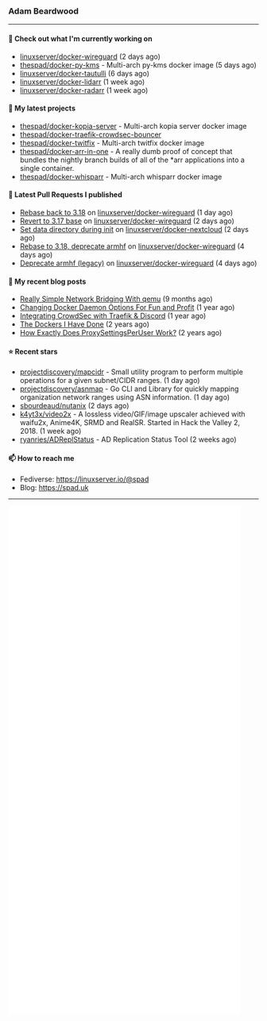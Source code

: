 ### Adam Beardwood
---
#### 👷 Check out what I'm currently working on

- [linuxserver/docker-wireguard](https://github.com/linuxserver/docker-wireguard) (2 days ago)
- [thespad/docker-py-kms](https://github.com/thespad/docker-py-kms) - Multi-arch py-kms docker image (5 days ago)
- [linuxserver/docker-tautulli](https://github.com/linuxserver/docker-tautulli) (6 days ago)
- [linuxserver/docker-lidarr](https://github.com/linuxserver/docker-lidarr) (1 week ago)
- [linuxserver/docker-radarr](https://github.com/linuxserver/docker-radarr) (1 week ago)

#### 🌱 My latest projects

- [thespad/docker-kopia-server](https://github.com/thespad/docker-kopia-server) - Multi-arch kopia server docker image 
- [thespad/docker-traefik-crowdsec-bouncer](https://github.com/thespad/docker-traefik-crowdsec-bouncer)
- [thespad/docker-twitfix](https://github.com/thespad/docker-twitfix) - Multi-arch twitfix docker image
- [thespad/docker-arr-in-one](https://github.com/thespad/docker-arr-in-one) - A really dumb proof of concept that bundles the nightly branch builds of all of the *arr applications into a single container.
- [thespad/docker-whisparr](https://github.com/thespad/docker-whisparr) - Multi-arch whisparr docker image

#### 🔨 Latest Pull Requests I published

- [Rebase back to 3.18](https://github.com/linuxserver/docker-wireguard/pull/279) on [linuxserver/docker-wireguard](https://github.com/linuxserver/docker-wireguard) (1 day ago)
- [Revert to 3.17 base](https://github.com/linuxserver/docker-wireguard/pull/277) on [linuxserver/docker-wireguard](https://github.com/linuxserver/docker-wireguard) (2 days ago)
- [Set data directory during init](https://github.com/linuxserver/docker-nextcloud/pull/326) on [linuxserver/docker-nextcloud](https://github.com/linuxserver/docker-nextcloud) (2 days ago)
- [Rebase to 3.18, deprecate armhf](https://github.com/linuxserver/docker-wireguard/pull/276) on [linuxserver/docker-wireguard](https://github.com/linuxserver/docker-wireguard) (4 days ago)
- [Deprecate armhf (legacy)](https://github.com/linuxserver/docker-wireguard/pull/275) on [linuxserver/docker-wireguard](https://github.com/linuxserver/docker-wireguard) (4 days ago)

#### 📜 My recent blog posts

- [Really Simple Network Bridging With qemu](https://spad.uk/really-simple-network-bridging-with-qemu/) (9 months ago)
- [Changing Docker Daemon Options For Fun and Profit](https://spad.uk/changing-docker-daemon-options-for-fun-and-profit/) (1 year ago)
- [Integrating CrowdSec with Traefik &amp; Discord](https://spad.uk/integrating-crowdsec-with-traefik-discord/) (1 year ago)
- [The Dockers I Have Done](https://spad.uk/the-dockers-ive-done/) (2 years ago)
- [How Exactly Does ProxySettingsPerUser Work?](https://spad.uk/how-does-proxysettingsperuser-work/) (2 years ago)

#### ⭐ Recent stars

- [projectdiscovery/mapcidr](https://github.com/projectdiscovery/mapcidr) - Small utility program to perform multiple operations for a given subnet/CIDR ranges. (1 day ago)
- [projectdiscovery/asnmap](https://github.com/projectdiscovery/asnmap) - Go CLI and Library for quickly mapping organization network ranges using ASN information. (1 day ago)
- [sbourdeaud/nutanix](https://github.com/sbourdeaud/nutanix) (2 days ago)
- [k4yt3x/video2x](https://github.com/k4yt3x/video2x) - A lossless video/GIF/image upscaler achieved with waifu2x, Anime4K, SRMD and RealSR. Started in Hack the Valley 2, 2018. (1 week ago)
- [ryanries/ADReplStatus](https://github.com/ryanries/ADReplStatus) - AD Replication Status Tool (2 weeks ago)

#### 📫 How to reach me
- Fediverse: https://linuxserver.io/@spad
- Blog: https://spad.uk
---
<img src="https://raw.githubusercontent.com/thespad/thespad/main/github-metrics.svg">
